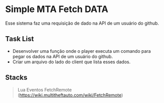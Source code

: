 # Simple MTA Fetch DATA

Esse sistema faz uma requisição de dado na API de um usuário do github.

## Task List

- Desenvolver uma função onde o player executa um comando para pegar os dados na API de um usuário do github.
- Criar um arquivo do lado do client que lista esses dados.

## Stacks

> Lua
> Eventos
> FetchRemote (https://wiki.multitheftauto.com/wiki/FetchRemote)
